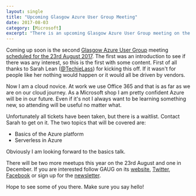 ```yaml
---
layout: single
title: "Upcoming Glasgow Azure User Group Meeting"
date: 2017-08-03
category: [Microsoft]
excerpt: "There is an upcoming Glasgow Azure User Group meeting on the 23rd August 2017"
---
```

Coming up soon is the second [Glasgow Azure User Group](http://www.gaug.co.uk/) meeting [scheduled for the 23rd August 2017](https://www.eventbrite.co.uk/e/glasgow-azure-user-group-meetup-2-tickets-35031884309?aff=twitter). The first was an introduction to see if there was any interest, so this is the first with some content. First of all thanks to Sarah Lean ([@TechieLass](https://twitter.com/TechieLass)) for kicking this off. If it wasn't for people like her nothing would happen or it would all be driven by vendors.

Now I am a cloud novice. At work we use Office 365 and that is as far as we are on our cloud journey. As a Microsoft shop I am pretty confident Azure will be in our future. Even if it's not I always want to be learning something new, so attending will be useful no matter what.

Unfortunately all tickets have been taken, but there is a waitlist. Contact Sarah to get on it. The two topics that will be covered are:
* Basics of the Azure platform
* Serverless in Azure

Obviously I am looking forward to the basics talk.

There will be two more meetups this year on the 23rd August and one in December. If you are interested follow GAUG on its [website](http://www.gaug.co.uk/), [Twitter](https://twitter.com/GlasgowAzureUG), [Facebook](https://www.facebook.com/GlasgowAzureUG/) or sign up for the [newsletter](http://gaug.us15.list-manage.com/subscribe?u=8fa0b1f660ecc804c95be0d7e&id=4f0384718a).

Hope to see some of you there. Make sure you say hello!
